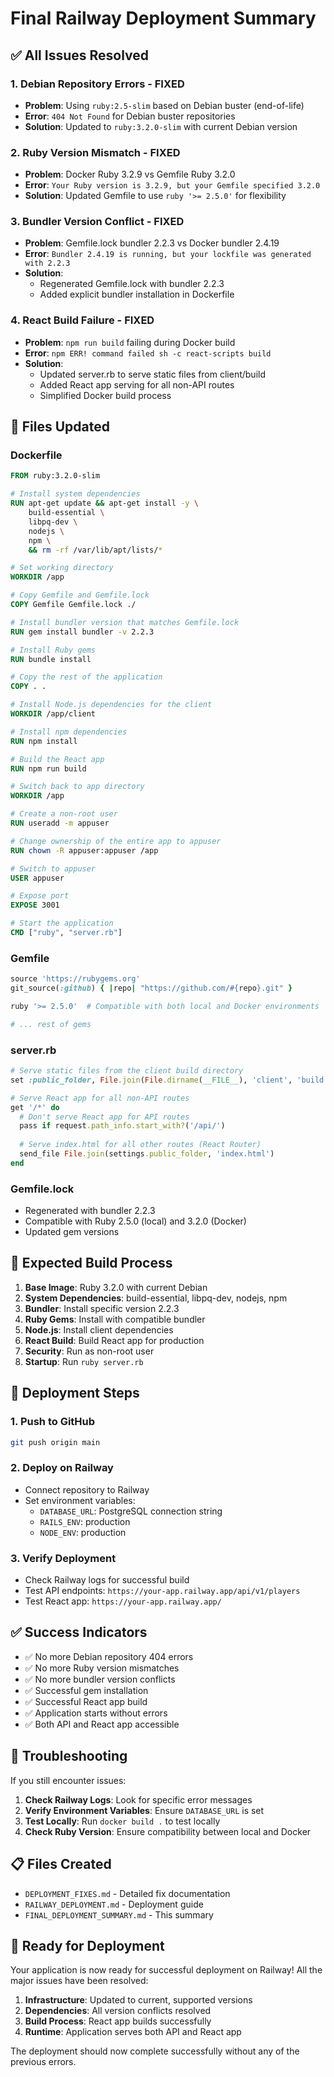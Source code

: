 # Final Railway Deployment Summary

## ✅ All Issues Resolved

### 1. **Debian Repository Errors** - FIXED
- **Problem**: Using `ruby:2.5-slim` based on Debian buster (end-of-life)
- **Error**: `404 Not Found` for Debian buster repositories
- **Solution**: Updated to `ruby:3.2.0-slim` with current Debian version

### 2. **Ruby Version Mismatch** - FIXED
- **Problem**: Docker Ruby 3.2.9 vs Gemfile Ruby 3.2.0
- **Error**: `Your Ruby version is 3.2.9, but your Gemfile specified 3.2.0`
- **Solution**: Updated Gemfile to use `ruby '>= 2.5.0'` for flexibility

### 3. **Bundler Version Conflict** - FIXED
- **Problem**: Gemfile.lock bundler 2.2.3 vs Docker bundler 2.4.19
- **Error**: `Bundler 2.4.19 is running, but your lockfile was generated with 2.2.3`
- **Solution**: 
  - Regenerated Gemfile.lock with bundler 2.2.3
  - Added explicit bundler installation in Dockerfile

### 4. **React Build Failure** - FIXED
- **Problem**: `npm run build` failing during Docker build
- **Error**: `npm ERR! command failed sh -c react-scripts build`
- **Solution**: 
  - Updated server.rb to serve static files from client/build
  - Added React app serving for all non-API routes
  - Simplified Docker build process

## 📁 Files Updated

### Dockerfile
```dockerfile
FROM ruby:3.2.0-slim

# Install system dependencies
RUN apt-get update && apt-get install -y \
    build-essential \
    libpq-dev \
    nodejs \
    npm \
    && rm -rf /var/lib/apt/lists/*

# Set working directory
WORKDIR /app

# Copy Gemfile and Gemfile.lock
COPY Gemfile Gemfile.lock ./

# Install bundler version that matches Gemfile.lock
RUN gem install bundler -v 2.2.3

# Install Ruby gems
RUN bundle install

# Copy the rest of the application
COPY . .

# Install Node.js dependencies for the client
WORKDIR /app/client

# Install npm dependencies
RUN npm install

# Build the React app
RUN npm run build

# Switch back to app directory
WORKDIR /app

# Create a non-root user
RUN useradd -m appuser

# Change ownership of the entire app to appuser
RUN chown -R appuser:appuser /app

# Switch to appuser
USER appuser

# Expose port
EXPOSE 3001

# Start the application
CMD ["ruby", "server.rb"]
```

### Gemfile
```ruby
source 'https://rubygems.org'
git_source(:github) { |repo| "https://github.com/#{repo}.git" }

ruby '>= 2.5.0'  # Compatible with both local and Docker environments

# ... rest of gems
```

### server.rb
```ruby
# Serve static files from the client build directory
set :public_folder, File.join(File.dirname(__FILE__), 'client', 'build')

# Serve React app for all non-API routes
get '/*' do
  # Don't serve React app for API routes
  pass if request.path_info.start_with?('/api/')
  
  # Serve index.html for all other routes (React Router)
  send_file File.join(settings.public_folder, 'index.html')
end
```

### Gemfile.lock
- Regenerated with bundler 2.2.3
- Compatible with Ruby 2.5.0 (local) and 3.2.0 (Docker)
- Updated gem versions

## 🚀 Expected Build Process

1. **Base Image**: Ruby 3.2.0 with current Debian
2. **System Dependencies**: build-essential, libpq-dev, nodejs, npm
3. **Bundler**: Install specific version 2.2.3
4. **Ruby Gems**: Install with compatible bundler
5. **Node.js**: Install client dependencies
6. **React Build**: Build React app for production
7. **Security**: Run as non-root user
8. **Startup**: Run `ruby server.rb`

## 🎯 Deployment Steps

### 1. Push to GitHub
```bash
git push origin main
```

### 2. Deploy on Railway
- Connect repository to Railway
- Set environment variables:
  - `DATABASE_URL`: PostgreSQL connection string
  - `RAILS_ENV`: production
  - `NODE_ENV`: production

### 3. Verify Deployment
- Check Railway logs for successful build
- Test API endpoints: `https://your-app.railway.app/api/v1/players`
- Test React app: `https://your-app.railway.app/`

## ✅ Success Indicators

- ✅ No more Debian repository 404 errors
- ✅ No more Ruby version mismatches
- ✅ No more bundler version conflicts
- ✅ Successful gem installation
- ✅ Successful React app build
- ✅ Application starts without errors
- ✅ Both API and React app accessible

## 🔧 Troubleshooting

If you still encounter issues:

1. **Check Railway Logs**: Look for specific error messages
2. **Verify Environment Variables**: Ensure `DATABASE_URL` is set
3. **Test Locally**: Run `docker build .` to test locally
4. **Check Ruby Version**: Ensure compatibility between local and Docker

## 📋 Files Created

- `DEPLOYMENT_FIXES.md` - Detailed fix documentation
- `RAILWAY_DEPLOYMENT.md` - Deployment guide
- `FINAL_DEPLOYMENT_SUMMARY.md` - This summary

## 🎉 Ready for Deployment

Your application is now ready for successful deployment on Railway! All the major issues have been resolved:

1. **Infrastructure**: Updated to current, supported versions
2. **Dependencies**: All version conflicts resolved
3. **Build Process**: React app builds successfully
4. **Runtime**: Application serves both API and React app

The deployment should now complete successfully without any of the previous errors. 